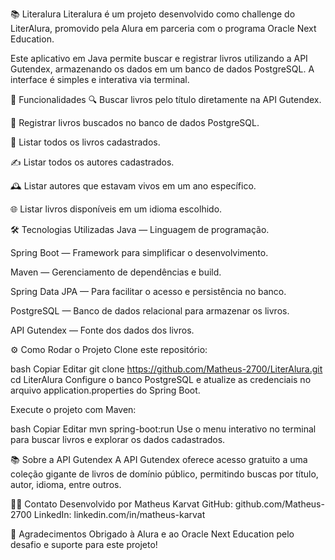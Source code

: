 📚 Literalura
Literalura é um projeto desenvolvido como challenge do LiterAlura, promovido pela Alura em parceria com o programa Oracle Next Education.

Este aplicativo em Java permite buscar e registrar livros utilizando a API Gutendex, armazenando os dados em um banco de dados PostgreSQL. A interface é simples e interativa via terminal.

🚀 Funcionalidades
🔍 Buscar livros pelo título diretamente na API Gutendex.

💾 Registrar livros buscados no banco de dados PostgreSQL.

📖 Listar todos os livros cadastrados.

✍️ Listar todos os autores cadastrados.

🕰️ Listar autores que estavam vivos em um ano específico.

🌐 Listar livros disponíveis em um idioma escolhido.

🛠️ Tecnologias Utilizadas
Java — Linguagem de programação.

Spring Boot — Framework para simplificar o desenvolvimento.

Maven — Gerenciamento de dependências e build.

Spring Data JPA — Para facilitar o acesso e persistência no banco.

PostgreSQL — Banco de dados relacional para armazenar os livros.

API Gutendex — Fonte dos dados dos livros.

⚙️ Como Rodar o Projeto
Clone este repositório:

bash
Copiar
Editar
git clone https://github.com/Matheus-2700/LiterAlura.git
cd LiterAlura
Configure o banco PostgreSQL e atualize as credenciais no arquivo application.properties do Spring Boot.

Execute o projeto com Maven:

bash
Copiar
Editar
mvn spring-boot:run
Use o menu interativo no terminal para buscar livros e explorar os dados cadastrados.

📚 Sobre a API Gutendex
A API Gutendex oferece acesso gratuito a uma coleção gigante de livros de domínio público, permitindo buscas por título, autor, idioma, entre outros.

🧑‍💻 Contato
Desenvolvido por Matheus Karvat
GitHub: github.com/Matheus-2700
LinkedIn: linkedin.com/in/matheus-karvat

🎉 Agradecimentos
Obrigado à Alura e ao Oracle Next Education pelo desafio e suporte para este projeto!

